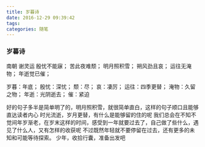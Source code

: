 ```yaml
---
title: 岁暮诗
date: 2016-12-29 09:39:42
tags:
categories: 随笔
---
```

### 岁暮诗
南朝 谢灵运
殷忧不能寐；
苦此夜难颓；
明月照积雪；
朔风劲且哀；
运往无淹物；
年逝觉已催；

岁暮：年底；
殷忧：深忧；
颓：尽；
哀：凄厉；
运往：四季更替；
淹物：久留之物；
年逝：光阴逝去；
催：紧迫

好的句子多半是简单明了的，明月照积雪，就很简单直白，这样的句子顺口且能够直达读者内心
时光流逝，岁月更替，有什么是能够留的住的呢
我们总会在不知不觉间年岁渐老，在岁末这样的时间，感受到一年就要过去了，自己做了些什么，遇见了什么人，又有怎样的收获呢
不过既然年轻就不要停留在过去，还有更多的未知和可能等待探索。
少年，收拾行囊，准备出发吧
